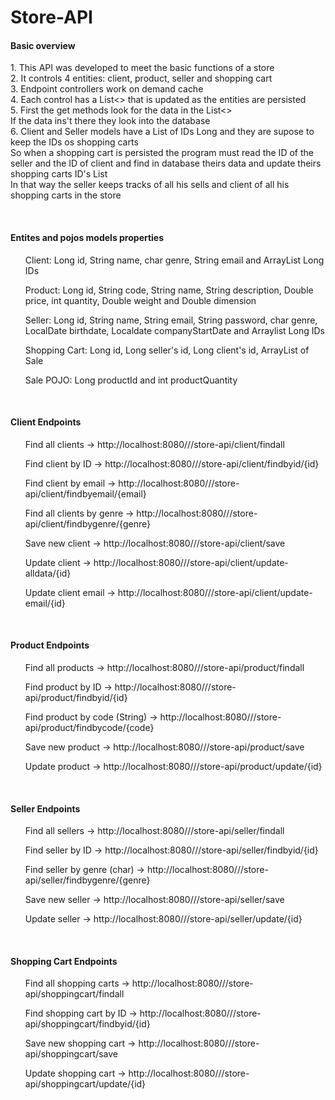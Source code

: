 # Store-API
<h4>Basic overview</h4>
<p>
1. This API was developed to meet the basic functions of a store<br>
2. It controls 4 entities: client, product, seller and shopping cart<br>
3. Endpoint controllers work on demand cache<br>
4. Each control has a List<> that is updated as the entities are persisted<br>
5. First the get methods look for the data in the List<><br>
If the data ins't there they look into the database<br>
6. Client and Seller models have a List of IDs Long and they are supose to keep the IDs os shopping carts<br>
So when a shopping cart is persisted the program must read the ID of the seller and the ID of client and find in database theirs data and update theirs shopping carts ID's List<br>
In that way the seller keeps tracks of all his sells and client of all his shopping carts in the store
</p>
<br>
<h4>Entites and pojos models properties</h4>
<ul>Client: Long id, String name, char genre, String email and ArrayList Long IDs</ul>
<ul>Product: Long id, String code, String name, String description, Double price, int quantity, Double weight and Double dimension</ul>
<ul>Seller: Long id, String name, String email, String password, char genre, LocalDate birthdate, Localdate companyStartDate and Arraylist Long IDs</ul>
<ul>Shopping Cart: Long id, Long seller's id, Long client's id, ArrayList of Sale </ul>
<ul> Sale POJO: Long productId and int productQuantity</ul>
<br>
<h4>Client Endpoints</h4>
<ul>Find all clients -> http://localhost:8080///store-api/client/findall</ul>
<ul>Find client by ID -> http://localhost:8080///store-api/client/findbyid/{id}</ul>
<ul>Find client by email -> http://localhost:8080///store-api/client/findbyemail/{email}</ul>
<ul>Find all clients by genre -> http://localhost:8080///store-api/client/findbygenre/{genre}</ul>
<ul>Save new client -> http://localhost:8080///store-api/client/save</ul>
<ul>Update client -> http://localhost:8080///store-api/client/update-alldata/{id}</ul>
<ul>Update client email -> http://localhost:8080///store-api/client/update-email/{id}</ul>
<br>
<h4>Product Endpoints</h4>
<ul>Find all products -> http://localhost:8080///store-api/product/findall</ul>
<ul>Find product by ID -> http://localhost:8080///store-api/product/findbyid/{id}</ul>
<ul>Find product by code (String) -> http://localhost:8080///store-api/product/findbycode/{code}</ul>
<ul>Save new product -> http://localhost:8080///store-api/product/save</ul>
<ul>Update product -> http://localhost:8080///store-api/product/update/{id}</ul>
<br>
<h4>Seller Endpoints</h4>
<ul>Find all sellers -> http://localhost:8080///store-api/seller/findall</ul>
<ul>Find seller by ID -> http://localhost:8080///store-api/seller/findbyid/{id}</ul>
<ul>Find seller by genre (char) -> http://localhost:8080///store-api/seller/findbygenre/{genre}</ul>
<ul>Save new seller -> http://localhost:8080///store-api/seller/save</ul>
<ul>Update seller -> http://localhost:8080///store-api/seller/update/{id}</ul>
<br>
<h4>Shopping Cart Endpoints</h4>
<ul>Find all shopping carts -> http://localhost:8080///store-api/shoppingcart/findall</ul>
<ul>Find shopping cart by ID -> http://localhost:8080///store-api/shoppingcart/findbyid/{id}</ul>
<ul>Save new shopping cart -> http://localhost:8080///store-api/shoppingcart/save</ul>
<ul>Update shopping cart -> http://localhost:8080///store-api/shoppingcart/update/{id}</ul>
<br>

